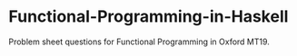 # Functional-Programming-in-Haskell
Problem sheet questions for Functional Programming in Oxford MT19.
